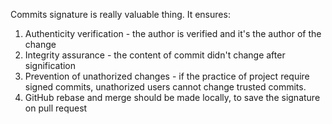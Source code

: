 Commits signature is really valuable thing. It ensures:
1. Authenticity verification - the author is verified and it's the author of the change
2. Integrity assurance - the content of commit didn't change after signification
3. Prevention of unathorized changes - if the practice of project require signed commits, unathorized users cannot change trusted commits.
4. GitHub rebase and merge should be made locally, to save the signature on pull request
